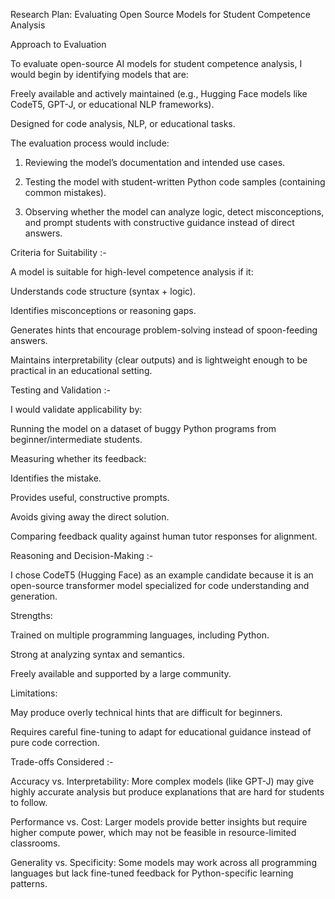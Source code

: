 Research Plan: Evaluating Open Source Models for Student Competence Analysis

Approach to Evaluation

To evaluate open-source AI models for student competence analysis, I would begin by identifying models that are:

Freely available and actively maintained (e.g., Hugging Face models like CodeT5, GPT-J, or educational NLP frameworks).

Designed for code analysis, NLP, or educational tasks.


The evaluation process would include:

1. Reviewing the model’s documentation and intended use cases.


2. Testing the model with student-written Python code samples (containing common mistakes).


3. Observing whether the model can analyze logic, detect misconceptions, and prompt students with constructive guidance instead of direct answers.

Criteria for Suitability :-

A model is suitable for high-level competence analysis if it:

Understands code structure (syntax + logic).

Identifies misconceptions or reasoning gaps.

Generates hints that encourage problem-solving instead of spoon-feeding answers.

Maintains interpretability (clear outputs) and is lightweight enough to be practical in an educational setting.

Testing and Validation :-

I would validate applicability by:

Running the model on a dataset of buggy Python programs from beginner/intermediate students.

Measuring whether its feedback:

Identifies the mistake.

Provides useful, constructive prompts.

Avoids giving away the direct solution.


Comparing feedback quality against human tutor responses for alignment.

Reasoning and Decision-Making :-

I chose CodeT5 (Hugging Face) as an example candidate because it is an open-source transformer model specialized for code understanding and generation.

Strengths:

Trained on multiple programming languages, including Python.

Strong at analyzing syntax and semantics.

Freely available and supported by a large community.


Limitations:

May produce overly technical hints that are difficult for beginners.

Requires careful fine-tuning to adapt for educational guidance instead of pure code correction.


Trade-offs Considered :-

Accuracy vs. Interpretability: More complex models (like GPT-J) may give highly accurate analysis but produce explanations that are hard for students to follow.

Performance vs. Cost: Larger models provide better insights but require higher compute power, which may not be feasible in resource-limited classrooms.

Generality vs. Specificity: Some models may work across all programming languages but lack fine-tuned feedback for Python-specific learning patterns.
